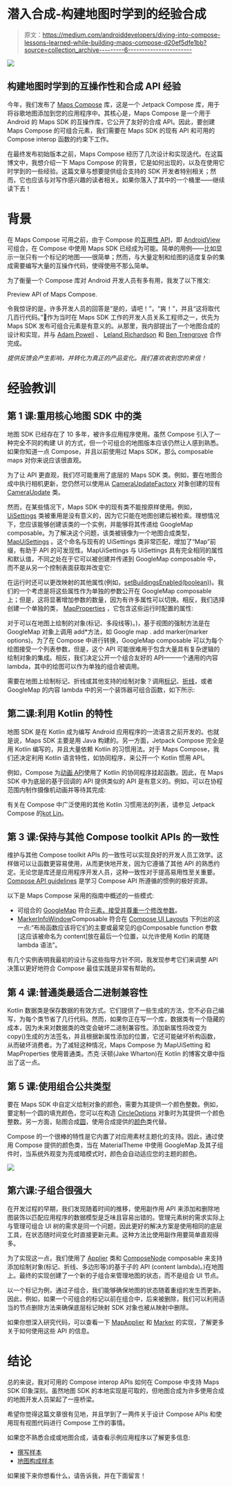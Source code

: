 # 潜入合成-构建地图时学到的经验合成

> 原文：<https://medium.com/androiddevelopers/diving-into-compose-lessons-learned-while-building-maps-compose-d20ef5dfe1bb?source=collection_archive---------6----------------------->

![](img/68c249ceefe4c5c2eba4a7ecf26efbc8.png)

## 构建地图时学到的互操作性和合成 API 经验

今年，我们发布了 [Maps Compose](https://github.com/googlemaps/android-maps-compose) 库，这是一个 Jetpack Compose 库，用于将谷歌地图添加到您的应用程序中。其核心是，Maps Compose 是一个用于 Android 的 Maps SDK 的互操作库，它公开了友好的合成 API。因此，要创建 Maps Compose 的可组合元素，我们需要在 Maps SDK 的现有 API 和可用的 Compose interop 函数的约束下工作。

在最终发布初始版本之前，Maps Compose 经历了几次设计和实现迭代。在这篇博文中，我想介绍一下 Maps Compose 的背景，它是如何出现的，以及在使用它时学到的一些经验。这篇文章与想要提供组合支持的 SDK 开发者特别相关；然而，它也应该与对写作感兴趣的读者相关。如果你落入了其中的一个桶里——继续读下去！

# 背景

在 Maps Compose 可用之前，由于 Compose 的[互用性 API](https://developer.android.com/jetpack/compose/interop/interop-apis)，即 [AndroidView](https://developer.android.com/jetpack/compose/interop/interop-apis#views-in-compose) 可组合，在 Compose 中使用 Maps SDK 已经成为可能。简单的用例——比如显示一张只有一个标记的地图——很简单；然而，与大量定制和绘图的适度复杂的集成需要编写大量的互操作代码，使得使用不那么简单。

为了衡量一个 Compose 库对 Android 开发人员有多有用，我发了以下推文:

Preview API of Maps Compose.

令我惊讶的是，许多开发人员的回答是“是的，请吧！”，“爽！”，并且“这将取代几百行代码。”🤯作为当时在 Maps SDK 工作的开发人员关系工程师之一，优先为 Maps SDK 发布可组合元素是有意义的。从那里，我内部提出了一个地图合成的设计和实现，并与 [Adam Powell](https://twitter.com/adamwp) 、 [Leland Richardson](https://twitter.com/intelligibabble) 和 [Ben Trengrove](https://twitter.com/bentrengrove) 合作完成。

*提供反馈会产生影响，并转化为真正的产品变化。我们喜欢收到您的来信！*

# 经验教训

## 第 1 课:重用核心地图 SDK 中的类

地图 SDK 已经存在了 10 多年，被许多应用程序使用。虽然 Compose 引入了一种完全不同的构建 UI 的方式，但一个可组合的地图版本应该仍然让人感到熟悉。如果你知道一点 Compose，并且以前使用过 Maps SDK，那么 composable maps 对你来说应该很直观。

为了让 API 更直观，我们尽可能重用了底层的 Maps SDK 类。例如，要在地图合成中执行相机更新，您仍然可以使用从 [CameraUpdateFactory](https://developers.google.com/android/reference/com/google/android/gms/maps/CameraUpdateFactory) 对象创建的现有 [CameraUpdate](https://developers.google.com/android/reference/com/google/android/gms/maps/CameraUpdate) 类。

然而，在某些情况下，Maps SDK 中的现有类不能按原样使用。例如， [UiSettings](https://developers.google.com/maps/documentation/android-sdk/reference/com/google/android/libraries/maps/UiSettings) 类被重用是没有意义的，因为它只能在地图创建后被检索。理想情况下，您应该能够创建该类的一个实例，并能够将其传递给 GoogleMap composable。为了解决这个问题，该类被镜像为一个地图合成类型， [MapUiSettings](https://googlemaps.github.io/android-maps-compose/maps-compose/com.google.maps.android.compose/-map-ui-settings/index.html) 。这个命名与现有的 UiSettings 类非常匹配，增加了“Map”前缀，有助于 API 的可发现性。MapUiSettings 与 UiSettings 具有完全相同的属性和默认值，不同之处在于它可以被创建并传递到 GoogleMap composable 中，而不是从另一个控制表面获取并改变它:

在运行时还可以更改映射的其他属性(例如，[setBuildingsEnabled(boolean)](https://developers.google.com/maps/documentation/android-sdk/reference/com/google/android/libraries/maps/GoogleMap#setBuildingsEnabled(boolean)))。我们的一个考虑是将这些属性作为单独的参数公开在 GoogleMap composable 上；但是，这将显著增加参数的数量，因为有许多属性可以切换。相反，我们选择创建一个单独的类， [MapProperties](https://googlemaps.github.io/android-maps-compose/maps-compose/com.google.maps.android.compose/-map-properties/index.html) ，它包含这些运行时配置的属性:

对于可以在地图上绘制的对象(标记、多段线等)。)，基于视图的强制方法是在 GoogleMap 对象上调用 add*方法，如 Google map . add marker(marker options)。为了在 Compose 中进行转换，GoogleMap composable 可以为每个绘图接受一个列表参数，但是，这个 API 可能很难用于包含大量具有复杂逻辑的绘制对象的集成。相反，我们决定公开一个组合友好的 API——一个通用的内容 lambda，其中的绘图可以作为单独的组合被调用。

需要在地图上绘制标记、折线或其他支持的绘制对象？调用[标记](https://googlemaps.github.io/android-maps-compose/maps-compose/com.google.maps.android.compose/-marker.html)、[折线](https://googlemaps.github.io/android-maps-compose/maps-compose/com.google.maps.android.compose/-polyline.html)，或者 GoogleMap 的内容 lambda 中的另一个装饰器可组合函数，如下所示:

## 第二课:利用 Kotlin 的特性

地图 SDK 是在 Kotlin 成为编写 Android 应用程序的一流语言之前开发的。也就是说，Maps SDK 主要是用 Java 构建的。另一方面，Jetpack Compose 完全是用 Kotlin 编写的，并且大量依赖 Kotlin 的习惯用法。对于 Maps Compose，我们还决定利用 Kotlin 语言特性，如协同程序，来公开一个 Kotlin 惯用 API。

例如，Compose 为[动画 API](https://developer.android.com/jetpack/compose/animation)使用了 Kotlin 的协同程序挂起函数。因此，在 Maps SDK 中为底层的基于回调的 API 提供类似的 API 是有意义的。例如，可以在协程范围内制作摄像机动画并等待其完成:

有关在 Compose 中广泛使用的其他 Kotlin 习惯用法的列表，请参见 Jetpack Compose 的[kot Lin](https://developer.android.com/jetpack/compose/kotlin)。

## 第 3 课:保持与其他 Compose toolkit APIs 的一致性

维护与其他 Compose toolkit APIs 的一致性可以实现良好的开发人员工效学。这样做可以让函数更容易使用，从而更快地开发，因为它遵循了其他 API 的熟悉约定。无论您是库还是应用程序开发人员，这种一致性对于提高易用性至关重要。 [Compose API guidelines](https://android.googlesource.com/platform/frameworks/support/+/androidx-main/compose/docs/compose-api-guidelines.md) 是学习 Compose API 所遵循的惯例的极好资源。

以下是 Maps Compose 采用的指南中概述的一些模式:

*   可组合的 [GoogleMap](https://github.com/googlemaps/android-maps-compose/blob/main/maps-compose/src/main/java/com/google/maps/android/compose/GoogleMap.kt#L73) 符合[元素，接受并尊重一个修改参数](https://github.com/androidx/androidx/blob/androidx-main/compose/docs/compose-api-guidelines.md#elements-accept-and-respect-a-modifier-parameter)。
*   [MarkerInfoWindow](https://github.com/googlemaps/android-maps-compose/blob/main/maps-compose/src/main/java/com/google/maps/android/compose/Marker.kt#L229)Composable 符合在 [Compose UI Layouts](https://github.com/androidx/androidx/blob/androidx-main/compose/docs/compose-api-guidelines.md#elements-accept-and-respect-a-modifier-parameter) 下列出的这一点:“布局函数应该将它们的主要或最常见的@Composable function 参数[这应该被命名为 content]放在最后一个位置，以允许使用 Kotlin 的尾随 lambda 语法”。

有几个实例表明我最初的设计与这些指导方针不同，我发现参考它们来调整 API 决策以更好地符合 Compose 最佳实践是非常有帮助的。

## **第 4 课:普通类最适合二进制兼容性**

Kotlin 数据类是保存数据的有效方式。它们提供了一些生成的方法，您不必自己编写，为每个类节省了几行代码。然而，如果你正在写一个库，数据类有一个隐藏的成本，因为未来对数据类的改变会破坏二进制兼容性。添加新属性将改变为 copy()生成的方法签名，并且根据新属性添加的位置，它还可能破坏析构函数，从而破坏消费者。为了减轻这种情况，Maps Compose 为 MapUiSetting 和 MapProperties 使用普通类。杰克·沃顿(Jake Wharton)在 Kotlin 的博客文章中指出了这一点。

## 第 5 课:使用组合公共类型

要在 Maps SDK 中自定义绘制对象的颜色，需要为其提供一个颜色整数。例如，要定制一个圆的填充颜色，您可以在构造 [CircleOptions](https://developers.google.com/maps/documentation/android-sdk/reference/com/google/android/libraries/maps/model/CircleOptions#fillColor(int)) 对象时为其提供一个颜色整数。另一方面，贴图合成[圆](https://googlemaps.github.io/android-maps-compose/maps-compose/com.google.maps.android.compose/-circle.html)，使用合成提供的[颜色](https://developer.android.com/reference/kotlin/androidx/compose/ui/graphics/Color)类代替。

Compose 的一个很棒的特性是它内置了对应用素材主题化的支持。因此，通过使用 Compose 提供的颜色类，当在 MaterialTheme 中使用 GoogleMap 及其子组件时，当系统外观变为亮或暗模式时，颜色会自动适应您的主题的颜色。

![](img/2e005f0fac811db7dbb48a8ee08d7e79.png)

## 第六课:子组合很强大

在开发过程的早期，我们发现随着时间的推移，使用副作用 API 来添加和删除地图装饰以匹配应用程序的数据模型是乏味且容易出错的。管理元素树的需求实际上与管理可组合 UI 树的需求是同一个问题，因此更好的解决方案是使用相同的底层工具，在状态随时间变化时直接更新元素。这种方法比使用副作用要简单直观得多。

为了实现这一点，我们使用了 [Applier](https://developer.android.com/reference/kotlin/androidx/compose/runtime/Applier) 类和 [ComposeNode](https://developer.android.com/reference/kotlin/androidx/compose/runtime/package-summary#ComposeNode(kotlin.Function0,kotlin.Function1)) composable 来支持添加绘制对象(标记、折线、多边形等)的基于子的 API (content lambda)。)在地图上。最终的实现创建了一个新的子组合来管理地图的状态，而不是组合 UI 节点。

以一个标记为例，通过子组合，我们能够确保地图的状态随着重组的发生而更新。因此，例如，如果一个可组合的标记以前在组合中，后来被删除，我们可以利用适当的节点删除方法来确保底层标记映射 SDK 对象也被从映射中删除。

如果你想深入研究代码，可以查看一下 [MapApplier](https://github.com/googlemaps/android-maps-compose/blob/main/maps-compose/src/main/java/com/google/maps/android/compose/MapApplier.kt) 和 [Marker](https://github.com/googlemaps/android-maps-compose/blob/main/maps-compose/src/main/java/com/google/maps/android/compose/Marker.kt) 的实现，了解更多关于如何使用这些 API 的信息。

# 结论

总的来说，我对可用的 Compose interop APIs 如何在 Compose 中支持 Maps SDK 印象深刻。虽然地图 SDK 的本地实现是可取的，但地图合成为许多使用合成的地图开发人员架起了一座桥梁。

希望你觉得这篇文章很有见地，并且学到了一两件关于设计 Compose APIs 和使用现有视图代码进行 Compose 工作的事情。

如果您不熟悉合成或地图合成，请查看示例应用程序以了解更多信息:

*   [撰写样本](https://github.com/android/compose-samples)
*   [地图构成样本](https://github.com/googlemaps/android-maps-compose)

如果接下来你想看什么，请告诉我，并在下面留言！